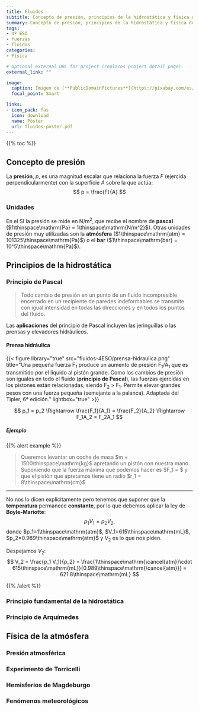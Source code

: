 ```yaml
---
title: Fluidos
subtitle: Concepto de presión, principios de la hidrostática y física de la atmósfera
summary: Concepto de presión, principios de la hidrostática y física de la atmósfera.
tags:
- 4º ESO
- fuerzas
- fluidos
categories:
- Física

# Optional external URL for project (replaces project detail page).
external_link: ""

image:
  caption: Imagen de [**PublicDomainPictures**](https://pixabay.com/es/users/publicdomainpictures-14/) en [Pixabay](https://pixabay.com/es/)
  focal_point: Smart

links:
- icon_pack: fas
  icon: download
  name: Póster
  url: fluidos-poster.pdf
---
```


{{% toc %}}

## Concepto de presión
La **presión**, $p$, es una magnitud escalar que relaciona la fuerza $F$ (ejercida perpendicularmente) con la superficie $A$ sobre la que actúa:
$$
p = \frac{F}{A}
$$

### Unidades
En el SI la presión se mide en $\mathrm{N/m^2}$, que recibe el nombre de **pascal** ($1\thinspace\mathrm{Pa} = 1\thinspace\mathrm{N/m^2}$). Otras unidades de presión muy utilizadas son la **atmósfera** ($1\thinspace\mathrm{atm} = 101325\thinspace\mathrm{Pa}$) o el **bar** ($1\thinspace\mathrm{bar} = 10^5\thinspace\mathrm{Pa}$).

## Principios de la hidrostática
### Principio de Pascal

> Todo cambio de presión en un punto de un fluido incompresible encerrado en un recipiente de paredes indeformables se transmite con igual intensidad en todas las direcciones y en todos los puntos del fluido.

Las **aplicaciones** del principio de Pascal incluyen las jeringuillas o las prensas y elevadores hidráulicos.

#### Prensa hidráulica
{{< figure library="true" src="fluidos-4ESO/prensa-hidraulica.png" title="Una pequeña fuerza F<sub>1</sub> produce un aumento de presión F<sub>1</sub>/A<sub>1</sub> que es transmitido por el líquido al pistón grande. Como los cambios de presión son iguales en todo el fluido (**principio de Pascal**), las fuerzas ejercidas en los pistones están relacionadas, siendo F<sub>2</sub> > F<sub>1</sub>. Permite elevar grandes pesos con una fuerza pequeña (semejante a la palanca). Adaptada del Tipler, 6ª edición." lightbox="true" >}}

$$
p_1 = p_2 \Rightarrow \frac{F_1}{A_1} = \frac{F_2}{A_2} \Rightarrow F_1A_2 = F_2A_1
$$

##### Ejemplo
{{% alert example %}}
<br>

> Queremos levantar un coche de masa $m = 1500\thinspace\mathrm{kg}$ apretando un pistón con nuestra mano. Suponiendo que la fuerza máxima que podemos hacer es $F_1 = $ y que el pistón que apretamos tiene un radio $r_1 = 8\thinspace\mathrm{cm}$

---

No nos lo dicen explícitamente pero tenemos que suponer que la **temperatura** permanece **constante**, por lo que debemos aplicar la ley de **Boyle-Mariotte**:		
$$
p_1 V_1 = p_2 V_2,
$$
donde $p_1=1\thinspace\mathrm{atm}$, $V_1=615\thinspace\mathrm{mL}$, $p_2=0.989\thinspace\mathrm{atm}$ y $V_2$ es lo que nos piden.

Despejamos $V_2$:
$$
V_2 = \frac{p_1 V_1}{p_2} = \frac{1\thinspace\mathrm{\cancel{atm}}\cdot 615\thinspace\mathrm{mL}}{0.989\thinspace\mathrm{\cancel{atm}}} = 621.8\thinspace\mathrm{mL}
$$

{{% /alert %}}

### Principio fundamental de la hidrostática
### Principio de Arquímedes

## Física de la atmósfera
### Presión atmosférica
### Experimento de Torricelli
### Hemisferios de Magdeburgo
### Fenómenos meteorológicos
